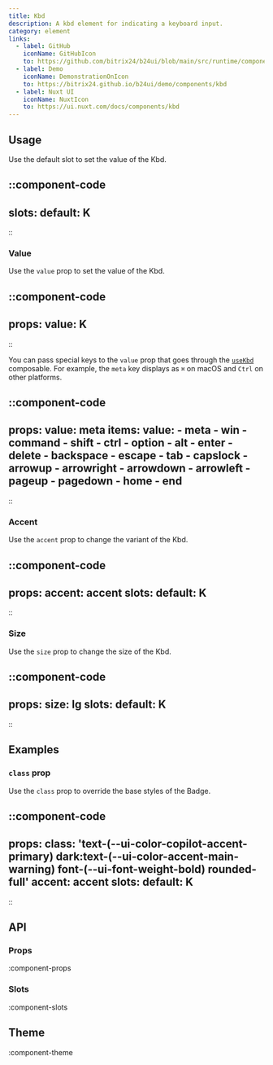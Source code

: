 ```yaml
---
title: Kbd
description: A kbd element for indicating a keyboard input.
category: element
links:
  - label: GitHub
    iconName: GitHubIcon
    to: https://github.com/bitrix24/b24ui/blob/main/src/runtime/components/Kbd.vue
  - label: Demo
    iconName: DemonstrationOnIcon
    to: https://bitrix24.github.io/b24ui/demo/components/kbd
  - label: Nuxt UI
    iconName: NuxtIcon
    to: https://ui.nuxt.com/docs/components/kbd
---
```


## Usage

Use the default slot to set the value of the Kbd.

::component-code
---
slots:
  default: K
---
::

### Value

Use the `value` prop to set the value of the Kbd.

::component-code
---
props:
  value: K
---
::

You can pass special keys to the `value` prop that goes through the [`useKbd`](https://github.com/bitrix24/b24ui/blob/main/src/runtime/composables/useKbd.ts) composable. For example, the `meta` key displays as `⌘` on macOS and `Ctrl` on other platforms.

::component-code
---
props:
  value: meta
items:
  value:
    - meta
    - win
    - command
    - shift
    - ctrl
    - option
    - alt
    - enter
    - delete
    - backspace
    - escape
    - tab
    - capslock
    - arrowup
    - arrowright
    - arrowdown
    - arrowleft
    - pageup
    - pagedown
    - home
    - end
---
::

### Accent

Use the `accent` prop to change the variant of the Kbd.

::component-code
---
props:
  accent: accent
slots:
  default: K
---
::

### Size

Use the `size` prop to change the size of the Kbd.

::component-code
---
props:
  size: lg
slots:
  default: K
---
::

## Examples

### `class` prop

Use the `class` prop to override the base styles of the Badge.

::component-code
---
props:
  class: 'text-(--ui-color-copilot-accent-primary) dark:text-(--ui-color-accent-main-warning) font-(--ui-font-weight-bold) rounded-full'
  accent: accent
slots:
  default: K
---
::

## API

### Props

:component-props

### Slots

:component-slots

## Theme

:component-theme
